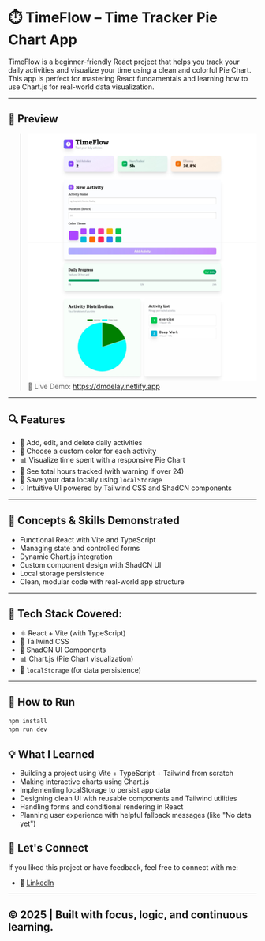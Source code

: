 # ⏱️ TimeFlow – Time Tracker Pie Chart App

TimeFlow is a beginner-friendly React project that helps you track your daily activities and visualize your time using a clean and colorful Pie Chart. This app is perfect for mastering React fundamentals and learning how to use Chart.js for real-world data visualization.

---

## 📸 Preview
> ![DM Delay Screenshot](./public/Screenshot_4-8-2025_171531_localhost.jpeg)
>🔗 Live Demo: https://dmdelay.netlify.app
---


## 🔍 Features

- 📝 Add, edit, and delete daily activities
- 🌈 Choose a custom color for each activity
- 📊 Visualize time spent with a responsive Pie Chart
- 🧮 See total hours tracked (with warning if over 24)
- 💾 Save your data locally using `localStorage`
- 💡 Intuitive UI powered by Tailwind CSS and ShadCN components

---

## 🧠 Concepts & Skills Demonstrated

- Functional React with Vite and TypeScript
- Managing state and controlled forms
- Dynamic Chart.js integration
- Custom component design with ShadCN UI
- Local storage persistence
- Clean, modular code with real-world app structure

---

## 🧠 Tech Stack Covered:

- ⚛️ React + Vite (with TypeScript)
- 🎨 Tailwind CSS
- 🧩 ShadCN UI Components
- 📊 Chart.js (Pie Chart visualization)
- 💾 `localStorage` (for data persistence)

---


## 🚀 How to Run

```bash
npm install
npm run dev
```

## 💡 What I Learned
- Building a project using Vite + TypeScript + Tailwind from scratch
- Making interactive charts using Chart.js
- Implementing localStorage to persist app data
- Designing clean UI with reusable components and Tailwind utilities
- Handling forms and conditional rendering in React
- Planning user experience with helpful fallback messages (like "No data yet")



## 🙌 Let's Connect

If you liked this project or have feedback, feel free to connect with me:

- 💼 [LinkedIn](https://www.linkedin.com/in/aravinth-dev/)

---

## © 2025 | Built with focus, logic, and continuous learning.
